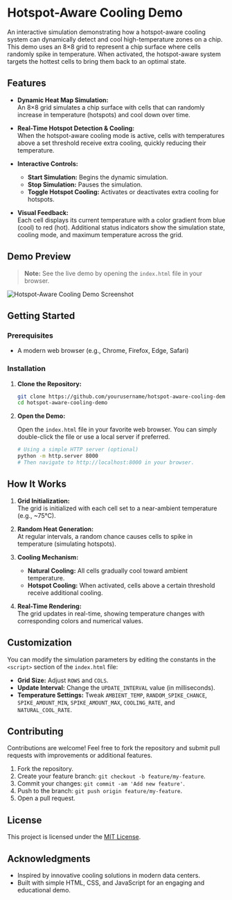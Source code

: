 # Hotspot-Aware Cooling Demo

An interactive simulation demonstrating how a hotspot-aware cooling system can dynamically detect and cool high-temperature zones on a chip. This demo uses an 8×8 grid to represent a chip surface where cells randomly spike in temperature. When activated, the hotspot-aware system targets the hottest cells to bring them back to an optimal state.

## Features

- **Dynamic Heat Map Simulation:**  
  An 8×8 grid simulates a chip surface with cells that can randomly increase in temperature (hotspots) and cool down over time.

- **Real-Time Hotspot Detection & Cooling:**  
  When the hotspot-aware cooling mode is active, cells with temperatures above a set threshold receive extra cooling, quickly reducing their temperature.

- **Interactive Controls:**  
  - **Start Simulation:** Begins the dynamic simulation.
  - **Stop Simulation:** Pauses the simulation.
  - **Toggle Hotspot Cooling:** Activates or deactivates extra cooling for hotspots.

- **Visual Feedback:**  
  Each cell displays its current temperature with a color gradient from blue (cool) to red (hot). Additional status indicators show the simulation state, cooling mode, and maximum temperature across the grid.

## Demo Preview

> **Note:** See the live demo by opening the `index.html` file in your browser.

![Hotspot-Aware Cooling Demo Screenshot](path/to/your/screenshot.png)

## Getting Started

### Prerequisites

- A modern web browser (e.g., Chrome, Firefox, Edge, Safari)

### Installation

1. **Clone the Repository:**

   ```bash
   git clone https://github.com/yourusername/hotspot-aware-cooling-demo.git
   cd hotspot-aware-cooling-demo
   ```

2. **Open the Demo:**

   Open the `index.html` file in your favorite web browser. You can simply double-click the file or use a local server if preferred.

   ```bash
   # Using a simple HTTP server (optional)
   python -m http.server 8000
   # Then navigate to http://localhost:8000 in your browser.
   ```

## How It Works

1. **Grid Initialization:**  
   The grid is initialized with each cell set to a near-ambient temperature (e.g., ~75°C).

2. **Random Heat Generation:**  
   At regular intervals, a random chance causes cells to spike in temperature (simulating hotspots).

3. **Cooling Mechanism:**  
   - **Natural Cooling:** All cells gradually cool toward ambient temperature.
   - **Hotspot Cooling:** When activated, cells above a certain threshold receive additional cooling.

4. **Real-Time Rendering:**  
   The grid updates in real-time, showing temperature changes with corresponding colors and numerical values.

## Customization

You can modify the simulation parameters by editing the constants in the `<script>` section of the `index.html` file:

- **Grid Size:** Adjust `ROWS` and `COLS`.
- **Update Interval:** Change the `UPDATE_INTERVAL` value (in milliseconds).
- **Temperature Settings:** Tweak `AMBIENT_TEMP`, `RANDOM_SPIKE_CHANCE`, `SPIKE_AMOUNT_MIN`, `SPIKE_AMOUNT_MAX`, `COOLING_RATE`, and `NATURAL_COOL_RATE`.

## Contributing

Contributions are welcome! Feel free to fork the repository and submit pull requests with improvements or additional features.

1. Fork the repository.
2. Create your feature branch: `git checkout -b feature/my-feature`.
3. Commit your changes: `git commit -am 'Add new feature'`.
4. Push to the branch: `git push origin feature/my-feature`.
5. Open a pull request.

## License

This project is licensed under the [MIT License](LICENSE).

## Acknowledgments

- Inspired by innovative cooling solutions in modern data centers.
- Built with simple HTML, CSS, and JavaScript for an engaging and educational demo.
